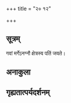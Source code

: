 +++
title = "२० १२"

+++
## सूत्रम्
गवां मर्गेऽनग्नौ क्षेत्रस्य पतिं जयते।
## अनाकुला

## गृह्यतात्पर्यदर्शनम्


